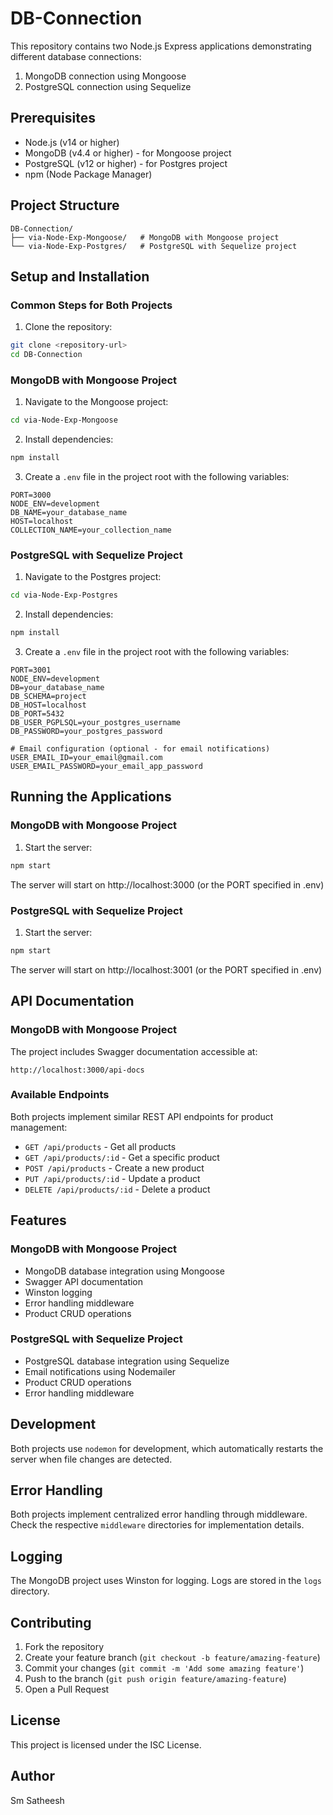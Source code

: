 # DB-Connection

This repository contains two Node.js Express applications demonstrating different database connections:

1. MongoDB connection using Mongoose
2. PostgreSQL connection using Sequelize

## Prerequisites

- Node.js (v14 or higher)
- MongoDB (v4.4 or higher) - for Mongoose project
- PostgreSQL (v12 or higher) - for Postgres project
- npm (Node Package Manager)

## Project Structure

```
DB-Connection/
├── via-Node-Exp-Mongoose/   # MongoDB with Mongoose project
└── via-Node-Exp-Postgres/   # PostgreSQL with Sequelize project
```

## Setup and Installation

### Common Steps for Both Projects

1. Clone the repository:

```bash
git clone <repository-url>
cd DB-Connection
```

### MongoDB with Mongoose Project

1. Navigate to the Mongoose project:

```bash
cd via-Node-Exp-Mongoose
```

2. Install dependencies:

```bash
npm install
```

3. Create a `.env` file in the project root with the following variables:

```env
PORT=3000
NODE_ENV=development
DB_NAME=your_database_name
HOST=localhost
COLLECTION_NAME=your_collection_name
```

### PostgreSQL with Sequelize Project

1. Navigate to the Postgres project:

```bash
cd via-Node-Exp-Postgres
```

2. Install dependencies:

```bash
npm install
```

3. Create a `.env` file in the project root with the following variables:

```env
PORT=3001
NODE_ENV=development
DB=your_database_name
DB_SCHEMA=project
DB_HOST=localhost
DB_PORT=5432
DB_USER_PGPLSQL=your_postgres_username
DB_PASSWORD=your_postgres_password

# Email configuration (optional - for email notifications)
USER_EMAIL_ID=your_email@gmail.com
USER_EMAIL_PASSWORD=your_email_app_password
```

## Running the Applications

### MongoDB with Mongoose Project

1. Start the server:

```bash
npm start
```

The server will start on http://localhost:3000 (or the PORT specified in .env)

### PostgreSQL with Sequelize Project

1. Start the server:

```bash
npm start
```

The server will start on http://localhost:3001 (or the PORT specified in .env)

## API Documentation

### MongoDB with Mongoose Project

The project includes Swagger documentation accessible at:

```
http://localhost:3000/api-docs
```

### Available Endpoints

Both projects implement similar REST API endpoints for product management:

- `GET /api/products` - Get all products
- `GET /api/products/:id` - Get a specific product
- `POST /api/products` - Create a new product
- `PUT /api/products/:id` - Update a product
- `DELETE /api/products/:id` - Delete a product

## Features

### MongoDB with Mongoose Project

- MongoDB database integration using Mongoose
- Swagger API documentation
- Winston logging
- Error handling middleware
- Product CRUD operations

### PostgreSQL with Sequelize Project

- PostgreSQL database integration using Sequelize
- Email notifications using Nodemailer
- Product CRUD operations
- Error handling middleware

## Development

Both projects use `nodemon` for development, which automatically restarts the server when file changes are detected.

## Error Handling

Both projects implement centralized error handling through middleware. Check the respective `middleware` directories for implementation details.

## Logging

The MongoDB project uses Winston for logging. Logs are stored in the `logs` directory.

## Contributing

1. Fork the repository
2. Create your feature branch (`git checkout -b feature/amazing-feature`)
3. Commit your changes (`git commit -m 'Add some amazing feature'`)
4. Push to the branch (`git push origin feature/amazing-feature`)
5. Open a Pull Request

## License

This project is licensed under the ISC License.

## Author

Sm Satheesh
